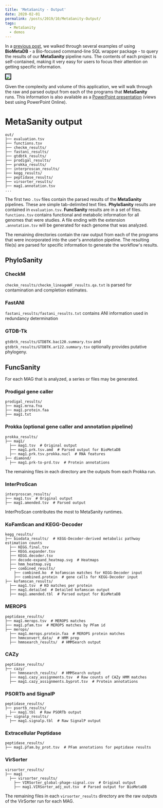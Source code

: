 ```yaml
---
title: 'MetaSanity - Output'
date: 2020-02-01
permalink: /posts/2019/10/MetaSanity-Output/
tags:
  - MetaSanity
  - demos
---
```


In a [previous post](https://cjneely10.github.io/posts/2019/10/MetaSanity-Demo-BioMetaDB/), we walked through several examples of using **BioMetaDB** - a Bio-focused command-line SQL wrapper package - to query the results of our **MetaSanity** pipeline runs. The contents of each project is self-contained, making it very easy for users to focus their attention on getting specific information.

<img src="https://cjneely10.github.io/files/Figure1-Workflow.png" style="border:2px solid black">

Given the complexity and volume of this application, we will walk through the raw and parsed output from each of the programs that **MetaSanity** runs. This information is also available as a <a href="https://1drv.ms/p/s!AliNbVaBWXheiagJZmV_9pGlzOoXYw" target="_blank">PowerPoint presentation</a> (views best using PowerPoint Online).

# MetaSanity output

<pre><code>out/
├── evaluation.tsv
├── functions.tsv
├── checkm_results/
├── fastani_results/
├── gtdbtk_results/
├── prodigal_results​/
├── prokka_results​/
├── interproscan_results​/
├── kegg_results​/
├── peptidase_results​/
├── virsorter_results/
├── mag1.annotation.tsv
...</code></pre>

The first two `.tsv` files contain the parsed results of the **MetaSanity** pipelines. These are simple tab-delimited text files. **PhyloSanity** results are contained in `evaluation.tsv`. **FuncSanity** results are in a set of files. `functions.tsv` contains functional and metabolic information for all genomes that were studies. A file ending with the extension `.annotation.tsv` will be generated for each genome that was analyzed.

The remaining directories contain the raw output from each of the programs that were incorporated into the user's annotation pipeline. The resulting file(s) are parsed for specific information to generate the workflow's results.

## PhyloSanity

### CheckM

`checkm_results/checkm_lineageWF_results.qa.txt` is parsed for contamination and completion estimates.

### FastANI

`fastani_results/fastani_results.txt` contains ANI information used in redundancy determination

### GTDB-Tk

`gtdbtk_results/GTDBTK.bac120.summary.tsv` and `gtdbtk_results/GTDBTK.ar122.summary.tsv` optionally provides putative phylogeny.


## FuncSanity

For each MAG that is analyzed, a series or files may be generated.

### Prodigal gene caller

<pre><code>prodigal_results/
├── mag1.mrna.fna
├── mag1.protein.faa
├── mag1.txt</code></pre>

### Prokka (optional gene caller and annotation pipeline)

<pre><code>prokka_results/
├── mag1/
  ├── mag1.tsv  # Original output
  ├── mag1.prk.tsv.amd  # Parsed output for BioMetaDB
  ├── mag1.prk.tsv.prokka.nucl  # RNA features
├── diamond/
  ├── mag1.prk-to-prd.tsv  # Protein annotations</code></pre>

The remaining files in each directory are the outputs from each Prokka run.

### InterProScan

<pre><code>interproscan_results/
├── mag1.tsv  # Original output
├── mag1.amended.tsv  # Parsed output</code></pre>

InterProScan contributes the most to MetaSanity runtimes.

### KoFamScan and KEGG-Decoder

<pre><code>kegg_results/
├── biodata_results/  # KEGG-Decoder-derived metabolic pathway estimation counts
  ├── KEGG.final.tsv
  ├── KEGG.expander.tsv 
  ├── KEGG.decoder.tsv  
  ├── decode-expand_heatmap.svg  # Heatmaps
  ├── hmm_heatmap.svg
  ├── combined_results/
    ├── combined.ko  # kofamscan matches for KEGG-Decoder input
    ├── combined.protein  # gene calls for KEGG-Decoder input
├── kofamscan_results/
  ├── mag1.tsv  # KO matches per protein
  ├── mag1.detailed  # Detailed kofamscan output
  ├── mag1.amended.tbl  # Parsed output for BioMetaDB</code></pre>

### MEROPS

<pre><code>peptidase_results/
├── mag1.merops.tsv  # MEROPS matches
├── mag1.pfam.tsv  # MEROPS matches by PFam id
├── merops/
  ├── mag1.merops.protein.faa  # MEROPS protein matches
  ├── hmmconvert_data/  # HMM prep
  ├── hmmsearch_results/  # HMMSearch output</code></pre>

### CAZy

<pre><code>peptidase_results/
├── cazy/
  ├── hmmsearch_results/  # HMMSearch output
  ├── mag1.cazy_assignments.tsv  # Raw counts of CAZy HMM matches
  ├── mag1.cazy_assignments.byprot.tsv  # Protein annotations</code></pre>

### PSORTb and SignalP

<pre><code>peptidase_results/
├── psortb_results/
  ├── mag1.tbl  # Raw PSORTb output
├── signalp_results/
  ├── mag1.signalp.tbl  # Raw SignalP output</code></pre>

### Extracellular Peptidase

<pre><code>peptidase_results/
├── mag1.pfam.by_prot.tsv  # PFam annotations for peptidase results</code></pre>

### VirSorter

<pre><code>virsorter_results/
├── mag1
  ├── virsorter_results/
    ├── VIRSorter_global-phage-signal.csv  # Original output
    ├── mag1.VIRSorter_adj_out.tsv  # Parsed output for BioMetaDB</code></pre>

The remaining files in each `virsorter_results` directory are the raw outputs of the VirSorter run for each MAG.
